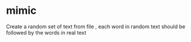 mimic
=====

Create a random set of text from file , each word in random text should be followed by the words in real text
